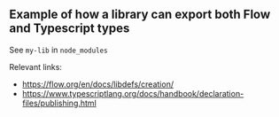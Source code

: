 ## Example of how a library can export both Flow and Typescript types

See `my-lib` in `node_modules`

Relevant links:

- https://flow.org/en/docs/libdefs/creation/
- https://www.typescriptlang.org/docs/handbook/declaration-files/publishing.html
